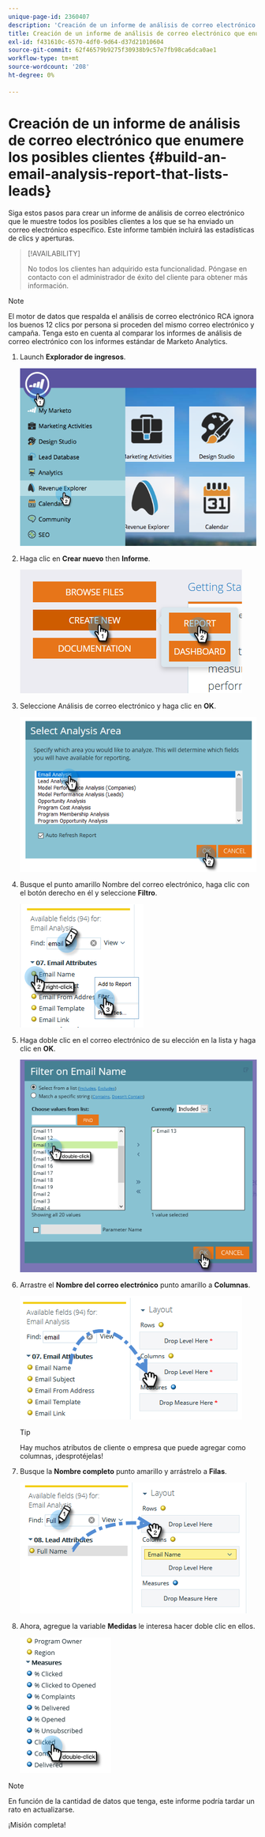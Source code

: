```yaml
---
unique-page-id: 2360407
description: 'Creación de un informe de análisis de correo electrónico que enumere posibles clientes: Documentos de Marketo: Documentación del producto'
title: Creación de un informe de análisis de correo electrónico que enumere los posibles clientes
exl-id: f431610c-6570-4df0-9d64-d37d21010604
source-git-commit: 62f46579b9275f30938b9c57e7fb98ca6dca0ae1
workflow-type: tm+mt
source-wordcount: '208'
ht-degree: 0%

---
```


# Creación de un informe de análisis de correo electrónico que enumere los posibles clientes {#build-an-email-analysis-report-that-lists-leads}

Siga estos pasos para crear un informe de análisis de correo electrónico que le muestre todos los posibles clientes a los que se ha enviado un correo electrónico específico. Este informe también incluirá las estadísticas de clics y aperturas.

>[!AVAILABILITY]
>
>No todos los clientes han adquirido esta funcionalidad. Póngase en contacto con el administrador de éxito del cliente para obtener más información.

>[!NOTE]
>
>El motor de datos que respalda el análisis de correo electrónico RCA ignora los buenos 12 clics por persona si proceden del mismo correo electrónico y campaña. Tenga esto en cuenta al comparar los informes de análisis de correo electrónico con los informes estándar de Marketo Analytics.

1. Launch **Explorador de ingresos**.

   ![](assets/report-that-lists-leads-1.png)

1. Haga clic en **Crear nuevo** then **Informe**.

   ![](assets/report-that-lists-leads-2.png)

1. Seleccione Análisis de correo electrónico y haga clic en **OK**.

   ![](assets/report-that-lists-leads-3.png)

1. Busque el punto amarillo Nombre del correo electrónico, haga clic con el botón derecho en él y seleccione **Filtro**.

   ![](assets/report-that-lists-leads-4.png)

1. Haga doble clic en el correo electrónico de su elección en la lista y haga clic en **OK**.

   ![](assets/report-that-lists-leads-5.png)

1. Arrastre el **Nombre del correo electrónico** punto amarillo a **Columnas**.

   ![](assets/report-that-lists-leads-6.png)

   >[!TIP]
   >
   >Hay muchos atributos de cliente o empresa que puede agregar como columnas, ¡desprotéjelas!

1. Busque la **Nombre completo** punto amarillo y arrástrelo a **Filas**.

   ![](assets/report-that-lists-leads-7.png)

1. Ahora, agregue la variable **Medidas** le interesa hacer doble clic en ellos.

   ![](assets/report-that-lists-leads-8.png)

>[!NOTE]
>
>En función de la cantidad de datos que tenga, este informe podría tardar un rato en actualizarse.

¡Misión completa!
